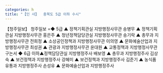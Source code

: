 ```yaml
---
categories: h
title: "【인 사】  충북도 5급 이하 수시"
---
```

【청주일보】 청주일보 =◆ 5급 ▲ 정책기획관실 지방행정사무관 송병무 ▲ 정책기획관실 지방행정사무관 홍은주 ▲ 청년정책담당관실 지방행정사무관 송기락 ▲ 총무과 지방행정사무관 전희정 ▲ 소상공인정책과 지방행정사무관 이의영 ▲ 문화예술산업과 지방행정사무관 최성권 ▲ 관광과 지방행정사무관 윤대원 ▲ 교통정책과 지방행정사무관 구논서 ◆ 6급 이하▲정책담당관실 지방행정주사 배보영 ▲ 총무과 지방행정주사 김상숙 ▲ 보건정책과 지방행정주사 강혜미 ▲ 보건정책과 지방행정주사 김준기 ▲ 농식품유통과 지방행정주사 손성유 ▲ 문화예술산업과 지방행정주사